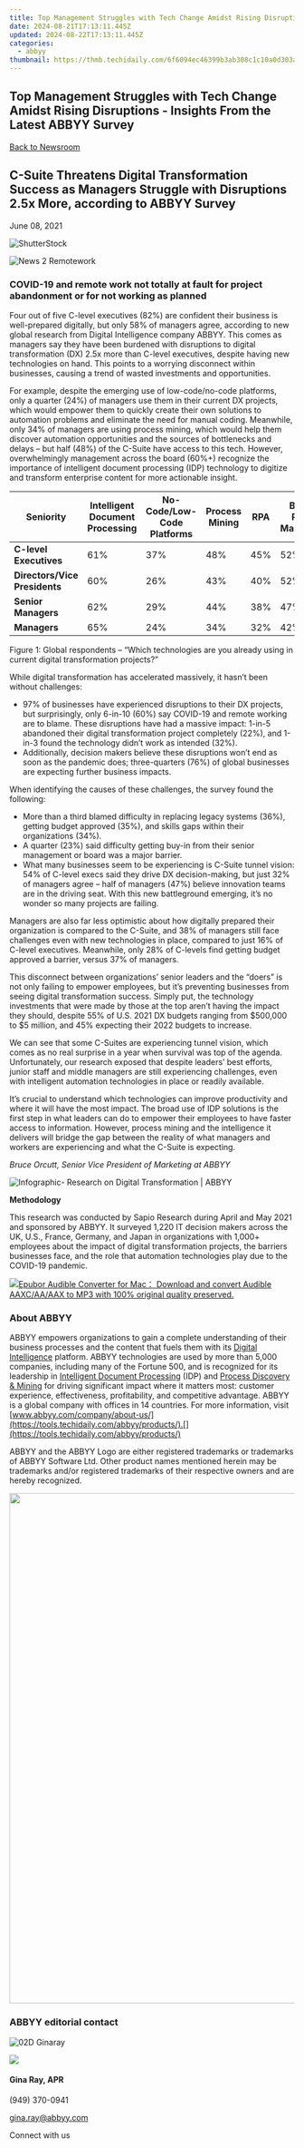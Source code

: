 ```yaml
---
title: Top Management Struggles with Tech Change Amidst Rising Disruptions - Insights From the Latest ABBYY Survey
date: 2024-08-21T17:13:11.445Z
updated: 2024-08-22T17:13:11.445Z
categories:
  - abbyy
thumbnail: https://thmb.techidaily.com/6f6094ec46399b3ab308c1c10a0d303a8a2fe57d58887a0de4be9b5a76727ac2.jpg
---
```


## Top Management Struggles with Tech Change Amidst Rising Disruptions - Insights From the Latest ABBYY Survey

[Back to Newsroom](https://tools.techidaily.com/abbyy/products/)

## C-Suite Threatens Digital Transformation Success as Managers Struggle with Disruptions 2.5x More, according to ABBYY Survey

June 08, 2021

![ShutterStock](https://content.abbyy.com/-/media/project/abbyy/abbyy/branchtemplates/shutterstock_1272462163_1296-x-729.jpg?h=729&iar=0&w=1296)

![News 2 Remotework](https://static5.abbyy.com/abbyycommedia/33657/news-2-remotework.jpg) 

### COVID-19 and remote work not totally at fault for project abandonment or for not working as planned

Four out of five C-level executives (82%) are confident their business is well-prepared digitally, but only 58% of managers agree, according to new global research from Digital Intelligence company ABBYY. This comes as managers say they have been burdened with disruptions to digital transformation (DX) 2.5x more than C-level executives, despite having new technologies on hand. This points to a worrying disconnect within businesses, causing a trend of wasted investments and opportunities.

For example, despite the emerging use of low-code/no-code platforms, only a quarter (24%) of managers use them in their current DX projects, which would empower them to quickly create their own solutions to automation problems and eliminate the need for manual coding. Meanwhile, only 34% of managers are using process mining, which would help them discover automation opportunities and the sources of bottlenecks and delays – but half (48%) of the C-Suite have access to this tech. However, overwhelmingly management across the board (60%+) recognize the importance of intelligent document processing (IDP) technology to digitize and transform enterprise content for more actionable insight.

| **Seniority**                 | **Intelligent Document Processing** | **No-Code/Low-Code Platforms** | **Process Mining** | **RPA** | **Business Process Management** |
| ----------------------------- | ----------------------------------- | ------------------------------ | ------------------ | ------- | ------------------------------- |
| **C-level Executives**        | 61%                                 | 37%                            | 48%                | 45%     | 52%                             |
| **Directors/Vice Presidents** | 60%                                 | 26%                            | 43%                | 40%     | 52%                             |
| **Senior Managers**           | 62%                                 | 29%                            | 44%                | 38%     | 47%                             |
| **Managers**                  | 65%                                 | 24%                            | 34%                | 32%     | 42%                             |

Figure 1: Global respondents – “Which technologies are you already using in current digital transformation projects?”

While digital transformation has accelerated massively, it hasn’t been without challenges:

* 97% of businesses have experienced disruptions to their DX projects, but surprisingly, only 6-in-10 (60%) say COVID-19 and remote working are to blame. These disruptions have had a massive impact: 1-in-5 abandoned their digital transformation project completely (22%), and 1-in-3 found the technology didn’t work as intended (32%).
* Additionally, decision makers believe these disruptions won’t end as soon as the pandemic does; three-quarters (76%) of global businesses are expecting further business impacts.

When identifying the causes of these challenges, the survey found the following:

* More than a third blamed difficulty in replacing legacy systems (36%), getting budget approved (35%), and skills gaps within their organizations (34%).
* A quarter (23%) said difficulty getting buy-in from their senior management or board was a major barrier.
* What many businesses seem to be experiencing is C-Suite tunnel vision: 54% of C-level execs said they drive DX decision-making, but just 32% of managers agree – half of managers (47%) believe innovation teams are in the driving seat. With this new battleground emerging, it’s no wonder so many projects are failing.

Managers are also far less optimistic about how digitally prepared their organization is compared to the C-Suite, and 38% of managers still face challenges even with new technologies in place, compared to just 16% of C-level executives. Meanwhile, only 28% of C-levels find getting budget approved a barrier, versus 37% of managers.

This disconnect between organizations’ senior leaders and the “doers” is not only failing to empower employees, but it’s preventing businesses from seeing digital transformation success. Simply put, the technology investments that were made by those at the top aren’t having the impact they should, despite 55% of U.S. 2021 DX budgets ranging from $500,000 to $5 million, and 45% expecting their 2022 budgets to increase.

We can see that some C-Suites are experiencing tunnel vision, which comes as no real surprise in a year when survival was top of the agenda. Unfortunately, our research exposed that despite leaders’ best efforts, junior staff and middle managers are still experiencing challenges, even with intelligent automation technologies in place or readily available.

It’s crucial to understand which technologies can improve productivity and where it will have the most impact. The broad use of IDP solutions is the first step in what leaders can do to empower their employees to have faster access to information. However, process mining and the intelligence it delivers will bridge the gap between the reality of what managers and workers are experiencing and what the C-Suite is expecting.

_Bruce Orcutt, Senior Vice President of Marketing at ABBYY_

![Infographic- Research on Digital Transformation | ABBYY](https://static1.abbyy.com/abbyycommedia/33194/infographics-outlook-on-digital-transformation-en.jpg)

**Methodology**

This research was conducted by Sapio Research during April and May 2021 and sponsored by ABBYY. It surveyed 1,220 IT decision makers across the UK, U.S., France, Germany, and Japan in organizations with 1,000+ employees about the impact of digital transformation projects, the barriers businesses face, and the role that automation technologies play due to the COVID-19 pandemic.

<!-- affiliate ads begin -->
<a href="https://secure.2checkout.com/order/checkout.php?PRODS=4713565&QTY=1&AFFILIATE=108875&CART=1"><img src="https://www.epubor.com/images/uppic/audible-converter-interface.png" border="0">Epubor Audible Converter for Mac： Download and convert Audible AAXC/AA/AAX to MP3 with 100% original quality preserved.</a>
<!-- affiliate ads end -->
### About ABBYY

ABBYY empowers organizations to gain a complete understanding of their business processes and the content that fuels them with its [Digital Intelligence](https://tools.techidaily.com/abbyy/products/) platform. ABBYY technologies are used by more than 5,000 companies, including many of the Fortune 500, and is recognized for its leadership in [Intelligent Document Processing](https://tools.techidaily.com/abbyy/products/) (IDP) and [Process Discovery & Mining](https://tools.techidaily.com/abbyy/products/) for driving significant impact where it matters most: customer experience, effectiveness, profitability, and competitive advantage. ABBYY is a global company with offices in 14 countries. For more information, visit [www.abbyy.com/company/about-us/](https://tools.techidaily.com/abbyy/products/).[](https://tools.techidaily.com/abbyy/products/)

ABBYY and the ABBYY Logo are either registered trademarks or trademarks of ABBYY Software Ltd. Other product names mentioned herein may be trademarks and/or registered trademarks of their respective owners and are hereby recognized.

<!-- affiliate ads begin -->
<a href="https://ursime.pxf.io/c/5597632/2048972/16384" target="_top" id="2048972"><img src="//a.impactradius-go.com/display-ad/16384-2048972" border="0" alt="" width="1200" height="900"/></a><img height="0" width="0" src="https://imp.pxf.io/i/5597632/2048972/16384" style="position:absolute;visibility:hidden;" border="0" />
<!-- affiliate ads end -->
### ABBYY editorial contact

![02D Ginaray](https://static2.abbyy.com/abbyycommedia/23662/02d-ginaray.png)

<!-- affiliate ads begin -->
<a href="https://secure.2checkout.com/order/checkout.php?PRODS=4728277&QTY=1&AFFILIATE=108875&CART=1"><img src="https://secure.avangate.com/images/merchant/f7f07e7dab09533bc71247a5b29a7373/products/1_iDeviceMessageBox.png" border="0"></a>
<!-- affiliate ads end -->
#### Gina Ray, APR

(949) 370-0941

[gina.ray@abbyy.com](https://tools.techidaily.com/abbyy/products/)

  
Connect with us

<ins class="adsbygoogle"
     style="display:block"
     data-ad-format="autorelaxed"
     data-ad-client="ca-pub-7571918770474297"
     data-ad-slot="1223367746"></ins>



<ins class="adsbygoogle"
     style="display:block"
     data-ad-client="ca-pub-7571918770474297"
     data-ad-slot="8358498916"
     data-ad-format="auto"
     data-full-width-responsive="true"></ins>



